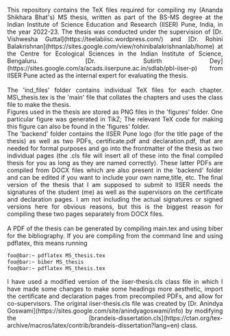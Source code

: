 <p align="justify">
This repository contains the TeX files required for compiling my (Ananda Shikhara Bhat's) MS thesis, written as part of the BS-MS degree at the Indian Institute of Science Education and Research (IISER) Pune, India, in the year 2022-23. The thesis was conducted under the supervision of [Dr. Vishwesha Guttal](https://teelabiisc.wordpress.com/) and [Dr. Rohini Balakrishnan](https://sites.google.com/view/rohinibalakrishnanlab/home) at the Centre for Ecological Sciences in the Indian Institute of Science, Bengaluru. [Dr. Sutirth Dey](https://sites.google.com/a/acads.iiserpune.ac.in/sdlab/pbl-iiser-p) from IISER Pune acted as the internal expert for evaluating the thesis.
</br>
</br>
The 'ind_files' folder contains individual TeX files for each chapter. MS\_thesis.tex is the 'main' file that collates the chapters and uses the class file to make the thesis.</br>
Figures used in the thesis are stored as PNG files in the 'figures' folder. One particular figure was generated in TikZ; The relevant TeX code for making this figure can also be found in the 'figures' folder. </br>
The 'backend' folder contains the IISER Pune logo (for the title page of the thesis) as well as two PDFs, certificate.pdf and declaration.pdf, that are needed for formal purposes and go into the frontmatter of the thesis as two individual pages (the .cls file will insert all of these into the final compiled thesis for you as long as they are named correctly). These latter PDFs are compiled from DOCX files which are also present in the 'backend' folder and can be edited if you want to include your own name,title, etc. The final version of the thesis that I am supposed to submit to IISER needs the signatures of the student (me) as well as the supervisors on the certificate and declaration pages. I am not including the actual signatures or signed versions here for obvious reasons, but this is the biggest reason for compiling these two pages separately from DOCX files.</br>
</br>
A PDF of the thesis can be generated by compiling main.tex and using biber for the bibliography. If you are compiling from the command line and using pdflatex, this means running
</p>

```zsh
foo@bar:~ pdflatex MS_thesis.tex
foo@bar:~ biber MS_thesis
foo@bar:~ pdflatex MS_thesis.tex
```
<p align="justify">
I have used a modified version of the iiser-thesis.cls class file in which I have made some changes to make some headings more aesthetic, import the certificate and declaration pages from precompiled PDFs, and allow for co-supervisors. The original iiser-thesis.cls file was created by [Dr. Anindya Goswami](https://sites.google.com/site/anindyagoswami/info) by modifying the [brandeis-dissertation.cls](https://ctan.org/tex-archive/macros/latex/contrib/brandeis-dissertation?lang=en) class.
</p>

